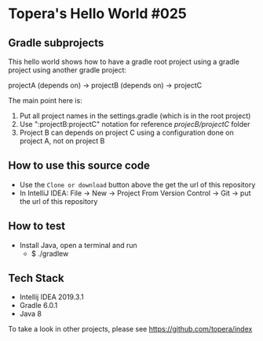 # Topera's Hello World #025
## Gradle subprojects 
This hello world shows how to have a
gradle root project using a gradle project using another gradle project:

projectA (depends on) -> projectB (depends on) -> projectC  

The main point here is:
1. Put all project names in the settings.gradle (which is in the root project)
2. Use ":projectB:projectC" notation for reference *projecB/projectC* folder
3. Project B can depends on project C using a configuration done on project A, not on project B

## How to use this source code
* Use the `Clone or download` button above the get the url of this repository
* In IntelliJ IDEA: File → New → Project From Version Control → Git → put the url of this repository

## How to test
* Install Java, open a terminal and run
    * $ ./gradlew

## Tech Stack
* Intellij IDEA 2019.3.1
* Gradle 6.0.1
* Java 8

To take a look in other projects, please see https://github.com/topera/index

